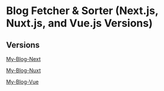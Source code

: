 # Blog Fetcher & Sorter (Next.js, Nuxt.js, and Vue.js Versions)

## Versions
[My-Blog-Next](https://github.com/dattgoswami/my-blog-next)

[My-Blog-Nuxt](https://github.com/dattgoswami/my-blog-nuxt)

[My-Blog-Vue](https://github.com/dattgoswami/my-blog-vue)
